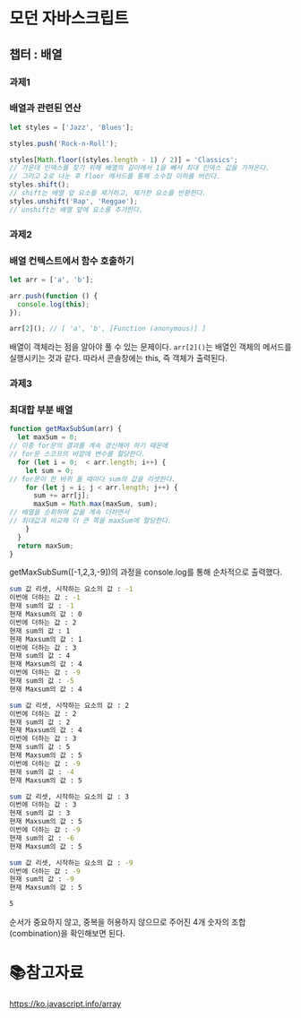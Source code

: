 # 모던 자바스크립트

## 챕터 : 배열

### 과제1

### 배열과 관련된 연산

```js
let styles = ['Jazz', 'Blues'];

styles.push('Rock-n-Roll');

styles[Math.floor((styles.length - 1) / 2)] = 'Classics';
// 가운데 인덱스를 찾기 위해 배열의 길이에서 1을 빼서 최대 인덱스 값을 가져온다.
// 그리고 2로 나눈 후 floor 메서드를 통해 소수점 이하를 버린다.
styles.shift();
// shift는 배열 앞 요소를 제거하고, 제거한 요소를 반환한다.
styles.unshift('Rap', 'Reggae');
// unshift는 배열 앞에 요소를 추가한다.
```

### 과제2

### 배열 컨텍스트에서 함수 호출하기

```js
let arr = ['a', 'b'];

arr.push(function () {
  console.log(this);
});

arr[2](); // [ 'a', 'b', [Function (anonymous)] ]
```

배열이 객체라는 점을 알아야 풀 수 있는 문제이다. `arr[2]()`는 배열인 객체의 메서드를 실행시키는 것과 같다. 따라서 콘솔창에는 this, 즉 객체가 출력된다.



### 과제3

### 최대합 부분 배열

```js
function getMaxSubSum(arr) {
  let maxSum = 0;
// 이중 for문의 결과를 계속 갱신해야 하기 때문에
// for문 스코프의 바깥에 변수를 할당한다.
  for (let i = 0;  < arr.length; i++) {
    let sum = 0;
// for문이 한 바퀴 돌 때마다 sum의 값을 리셋한다. 
    for (let j = i; j < arr.length; j++) {
      sum += arr[j];
      maxSum = Math.max(maxSum, sum);
// 배열을 순회하며 값을 계속 더하면서
// 최대값과 비교해 더 큰 쪽을 maxSum에 할당한다.
    }
  }
  return maxSum;
}
```

getMaxSubSum([-1,2,3,-9])의 과정을 console.log를 통해 순차적으로 출력했다.

```bash
sum 값 리셋, 시작하는 요소의 값 : -1
이번에 더하는 값 : -1
현재 sum의 값 : -1
현재 Maxsum의 값 : 0
이번에 더하는 값 : 2
현재 sum의 값 : 1
현재 Maxsum의 값 : 1
이번에 더하는 값 : 3
현재 sum의 값 : 4
현재 Maxsum의 값 : 4
이번에 더하는 값 : -9
현재 sum의 값 : -5
현재 Maxsum의 값 : 4 

sum 값 리셋, 시작하는 요소의 값 : 2
이번에 더하는 값 : 2
현재 sum의 값 : 2
현재 Maxsum의 값 : 4
이번에 더하는 값 : 3
현재 sum의 값 : 5
현재 Maxsum의 값 : 5
이번에 더하는 값 : -9
현재 sum의 값 : -4
현재 Maxsum의 값 : 5 

sum 값 리셋, 시작하는 요소의 값 : 3
이번에 더하는 값 : 3
현재 sum의 값 : 3
현재 Maxsum의 값 : 5
이번에 더하는 값 : -9
현재 sum의 값 : -6
현재 Maxsum의 값 : 5 

sum 값 리셋, 시작하는 요소의 값 : -9
이번에 더하는 값 : -9
현재 sum의 값 : -9
현재 Maxsum의 값 : 5

5
```

순서가 중요하지 않고, 중복을 허용하지 않으므로 주어진 4개 숫자의 조합(combination)을 확인해보면 된다. 



# :books:참고자료

https://ko.javascript.info/array


